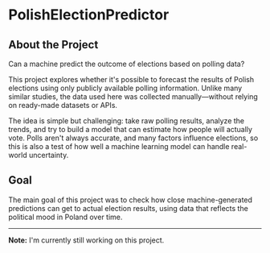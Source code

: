# PolishElectionPredictor

## About the Project

Can a machine predict the outcome of elections based on polling data?

This project explores whether it's possible to forecast the results of Polish elections using only publicly available polling information. Unlike many similar studies, the data used here was collected manually—without relying on ready-made datasets or APIs.

The idea is simple but challenging: take raw polling results, analyze the trends, and try to build a model that can estimate how people will actually vote. Polls aren't always accurate, and many factors influence elections, so this is also a test of how well a machine learning model can handle real-world uncertainty.

## Goal

The main goal of this project was to check how close machine-generated predictions can get to actual election results, using data that reflects the political mood in Poland over time.

---

**Note:** I'm currently still working on this project.
